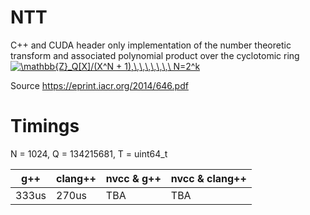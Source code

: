 # NTT
C++ and CUDA header only implementation of the number theoretic transform and
associated polynomial product over the cyclotomic ring <a href="https://www.codecogs.com/eqnedit.php?latex=\mathbb{Z}_Q[X]/(X^N&space;&plus;&space;1),\,\,\,\,\,\,\&space;N=2^k" target="_blank"><img src="https://latex.codecogs.com/gif.latex?\mathbb{Z}_Q[X]/(X^N&space;&plus;&space;1),\,\,\,\,\,\,\&space;N=2^k" title="\mathbb{Z}_Q[X]/(X^N + 1),\,\,\,\,\,\,\ N=2^k" /></a>

Source https://eprint.iacr.org/2014/646.pdf

# Timings

N = 1024, Q = 134215681, T = uint64_t


g++ | clang++ | nvcc & g++ | nvcc & clang++
----|---------|------------|----------------
333us | 270us | TBA | TBA
